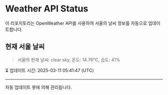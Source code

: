 
# Weather API Status

이 리포지토리는 OpenWeather API를 사용하여 서울의 날씨 정보를 자동으로 업데이트합니다.

## 현재 서울 날씨
> 서울의 현재 날씨: clear sky, 온도: 14.76°C, 습도: 41%

⏳ 업데이트 시간: 2025-03-11 05:41:47 (UTC)

---
자동 업데이트 봇에 의해 관리됩니다.
